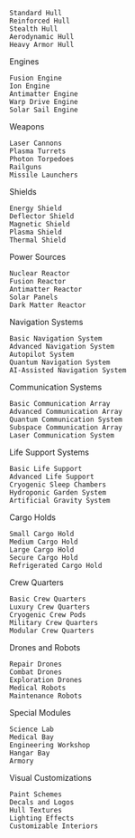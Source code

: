     Standard Hull
    Reinforced Hull
    Stealth Hull
    Aerodynamic Hull
    Heavy Armor Hull

Engines

    Fusion Engine
    Ion Engine
    Antimatter Engine
    Warp Drive Engine
    Solar Sail Engine

Weapons

    Laser Cannons
    Plasma Turrets
    Photon Torpedoes
    Railguns
    Missile Launchers

Shields

    Energy Shield
    Deflector Shield
    Magnetic Shield
    Plasma Shield
    Thermal Shield

Power Sources

    Nuclear Reactor
    Fusion Reactor
    Antimatter Reactor
    Solar Panels
    Dark Matter Reactor

Navigation Systems

    Basic Navigation System
    Advanced Navigation System
    Autopilot System
    Quantum Navigation System
    AI-Assisted Navigation System

Communication Systems

    Basic Communication Array
    Advanced Communication Array
    Quantum Communication System
    Subspace Communication Array
    Laser Communication System

Life Support Systems

    Basic Life Support
    Advanced Life Support
    Cryogenic Sleep Chambers
    Hydroponic Garden System
    Artificial Gravity System

Cargo Holds

    Small Cargo Hold
    Medium Cargo Hold
    Large Cargo Hold
    Secure Cargo Hold
    Refrigerated Cargo Hold

Crew Quarters

    Basic Crew Quarters
    Luxury Crew Quarters
    Cryogenic Crew Pods
    Military Crew Quarters
    Modular Crew Quarters

Drones and Robots

    Repair Drones
    Combat Drones
    Exploration Drones
    Medical Robots
    Maintenance Robots

Special Modules

    Science Lab
    Medical Bay
    Engineering Workshop
    Hangar Bay
    Armory

Visual Customizations

    Paint Schemes
    Decals and Logos
    Hull Textures
    Lighting Effects
    Customizable Interiors